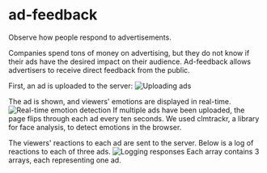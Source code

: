 # ad-feedback
Observe how people respond to advertisements.

Companies spend tons of money on advertising, but they do not know if their ads have the desired impact on their audience. Ad-feedback allows advertisers to receive direct feedback from the public.

First, an ad is uploaded to the server:
![Uploading ads](https://raw.githubusercontent.com/The-Real-Taylor-Swift/ad-feedback/master/Screenshots/uploading-ads.PNG)

The ad is shown, and viewers' emotions are displayed in real-time.
![Real-time emotion detection](https://raw.githubusercontent.com/The-Real-Taylor-Swift/ad-feedback/master/Screenshots/real-time-emotion-detection.PNG)
If multiple ads have been uploaded, the page flips through each ad every ten seconds.
We used clmtrackr, a library for face analysis, to detect emotions in the browser.

The viewers' reactions to each ad are sent to the server. Below is a log of reactions to each of three ads.
![Logging responses](https://raw.githubusercontent.com/The-Real-Taylor-Swift/ad-feedback/master/Screenshots/logging-responses-to-each-of-three-ads.PNG)
Each array contains 3 arrays, each representing one ad.
